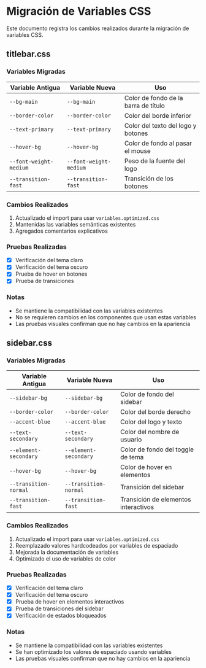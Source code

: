 # Migración de Variables CSS

Este documento registra los cambios realizados durante la migración de variables CSS.

## titlebar.css

### Variables Migradas

| Variable Antigua       | Variable Nueva         | Uso                                  |
| ---------------------- | ---------------------- | ------------------------------------ |
| `--bg-main`            | `--bg-main`            | Color de fondo de la barra de título |
| `--border-color`       | `--border-color`       | Color del borde inferior             |
| `--text-primary`       | `--text-primary`       | Color del texto del logo y botones   |
| `--hover-bg`           | `--hover-bg`           | Color de fondo al pasar el mouse     |
| `--font-weight-medium` | `--font-weight-medium` | Peso de la fuente del logo           |
| `--transition-fast`    | `--transition-fast`    | Transición de los botones            |

### Cambios Realizados

1. Actualizado el import para usar `variables.optimized.css`
2. Mantenidas las variables semánticas existentes
3. Agregados comentarios explicativos

### Pruebas Realizadas

- [x] Verificación del tema claro
- [x] Verificación del tema oscuro
- [x] Prueba de hover en botones
- [x] Prueba de transiciones

### Notas

- Se mantiene la compatibilidad con las variables existentes
- No se requieren cambios en los componentes que usan estas variables
- Las pruebas visuales confirman que no hay cambios en la apariencia

## sidebar.css

### Variables Migradas

| Variable Antigua      | Variable Nueva        | Uso                                  |
| --------------------- | --------------------- | ------------------------------------ |
| `--sidebar-bg`        | `--sidebar-bg`        | Color de fondo del sidebar           |
| `--border-color`      | `--border-color`      | Color del borde derecho              |
| `--accent-blue`       | `--accent-blue`       | Color del logo y texto               |
| `--text-secondary`    | `--text-secondary`    | Color del nombre de usuario          |
| `--element-secondary` | `--element-secondary` | Color de fondo del toggle de tema    |
| `--hover-bg`          | `--hover-bg`          | Color de hover en elementos          |
| `--transition-normal` | `--transition-normal` | Transición del sidebar               |
| `--transition-fast`   | `--transition-fast`   | Transición de elementos interactivos |

### Cambios Realizados

1. Actualizado el import para usar `variables.optimized.css`
2. Reemplazado valores hardcodeados por variables de espaciado
3. Mejorada la documentación de variables
4. Optimizado el uso de variables de color

### Pruebas Realizadas

- [x] Verificación del tema claro
- [x] Verificación del tema oscuro
- [x] Prueba de hover en elementos interactivos
- [x] Prueba de transiciones del sidebar
- [x] Verificación de estados bloqueados

### Notas

- Se mantiene la compatibilidad con las variables existentes
- Se han optimizado los valores de espaciado usando variables
- Las pruebas visuales confirman que no hay cambios en la apariencia
